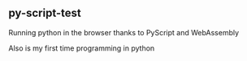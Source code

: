 ## py-script-test
Running python in the browser thanks to PyScript and WebAssembly

Also is my first time programming in python
